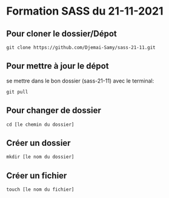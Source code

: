 # Formation SASS du 21-11-2021

## Pour cloner le dossier/Dépot

```git clone https://github.com/Djemai-Samy/sass-21-11.git```

## Pour mettre à jour le dépot

se mettre dans le bon dossier (sass-21-11) avec le terminal:

```git pull```

## Pour changer de dossier

```cd [le chemin du dossier]```

## Créer un dossier

```mkdir [le nom du dossier]```

## Créer un fichier

```touch [le nom du fichier]```

